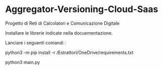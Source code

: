 # Aggregator-Versioning-Cloud-Saas
Progetto di Reti di Calcolatori e Comunicazione Digitale

Installare le librerie indicate nella docuementazione.

Lanciare i seguenti comandi : 

python3 -m pip install -r /Estrattori/OneDrive/requirements.txt

python3 main.py

